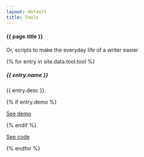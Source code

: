 ```yaml
---
layout: default
title: Tools
---
```

#### {{ page.title }}

<p>Or, scripts to make the everyday life of a writer easier</p>

{% for entry in site.data.tool.tool %}
<div class="container mt-3">
  <div class="card bg-light text-dark p-3">
    <div class="card-body">
      <h5>{{ entry.name }} </h5>
      <p>{{ entry.desc }}.</p>
	  {% if entry.demo %}<p class="mt-2"><a href = "{{ entry.demo }} class="btn btn-success"">See demo</a></p>{% endif %}
	  <p class="mt-2"><a href = "{{ entry.code }}" class="btn btn-success">See code</a></p>
    </div><!-- card-body  -->
  </div><!-- card -->
</div><!-- container mt-3 -->
{% endfor %}



